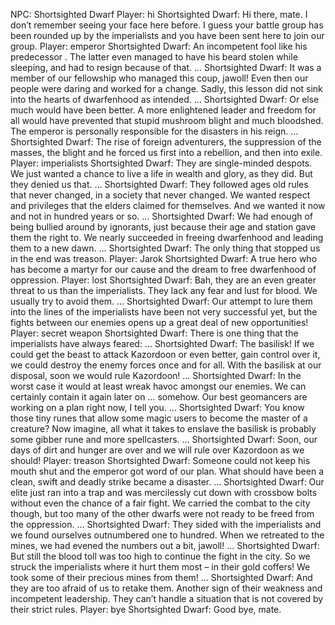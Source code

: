 NPC: Shortsighted Dwarf
Player: hi
Shortsighted Dwarf: Hi <hiccups> there, mate. I don’t remember seeing your face here before. I guess your battle group has been rounded up by the imperialists and you have been sent here to join our group.
Player: emperor
Shortsighted Dwarf: An incompetent fool like his predecessor <hiccups>. The latter even managed to have his beard stolen while sleeping, and had to resign because of that. …
Shortsighted Dwarf: It was a member of our fellowship who managed this coup, jawoll! Even then our people were daring and worked for a change. Sadly, this lesson did not sink into the hearts of dwarfenhood as intended. …
Shortsighted Dwarf: Or else much would have been better. A more enlightened leader and freedom for all would have prevented that stupid mushroom blight and much bloodshed. The emperor is personally responsible for the disasters in his reign. …
Shortsighted Dwarf: The rise of foreign adventurers, the suppression of the masses, the blight and he forced us first into a rebellion, and then into exile.
Player: imperialists
Shortsighted Dwarf: <hiccups> They are single-minded despots. We just wanted a chance to live a life in wealth and glory, as they did. But they denied us that. …
Shortsighted Dwarf: They followed ages old rules that never changed, in a society that never changed. We wanted respect <hiccups> and privileges that the elders claimed for themselves. And we wanted it now and not in hundred years or so. …
Shortsighted Dwarf: We had enough of being bullied around by ignorants, just because their age and station gave them the right to. We <hiccups> nearly succeeded in freeing dwarfenhood and leading them to a new dawn. …
Shortsighted Dwarf: The only thing that stopped us in the end was treason.
Player: Jarok
Shortsighted Dwarf: A true hero who has become a martyr for our cause and the dream to free dwarfenhood of oppression.
Player: lost
Shortsighted Dwarf: Bah, they are an even greater threat to us than the imperialists. They lack any fear and lust for blood. <hiccups> We usually try to avoid them. …
Shortsighted Dwarf: Our attempt to lure them into the lines of the imperialists have been <hiccups> not very successful yet, but the fights between our enemies opens up a great deal of new opportunities!
Player: secret weapon
Shortsighted Dwarf: <lowers his voice> There is one thing that the imperialists have always feared: …
Shortsighted Dwarf: The basilisk! If we could get the beast to attack Kazordoon or even better, gain control over it, we could destroy the enemy forces once and for all. With the basilisk at our disposal, soon we would rule Kazordoon! …
Shortsighted Dwarf: In the worst case it would at least wreak havoc amongst our enemies. We can certainly contain it again later on … somehow. Our best geomancers are working on a plan right now, I tell you. …
Shortsighted Dwarf: You know those tiny runes that allow some magic users to become the master of a creature? Now imagine, all what it takes to enslave the basilisk is probably some gibber rune and more spellcasters. …
Shortsighted Dwarf: Soon, our days of dirt and hunger are over and we will rule over Kazordoon as we should!
Player: treason
Shortsighted Dwarf: Someone could not keep his mouth shut and the emperor <hiccups> got word of our plan. What should have been a clean, swift and deadly strike became a disaster. …
Shortsighted Dwarf: Our elite just ran into a trap and was mercilessly cut down with crossbow bolts without even the chance of a fair fight. We carried the combat to the city though, but too many of the other dwarfs were not ready to be freed from the oppression. …
Shortsighted Dwarf: They sided with the imperialists and we found ourselves outnumbered one to hundred. When we retreated to the mines, we had evened the numbers out a bit, jawoll! <hiccups> …
Shortsighted Dwarf: But still the blood toll was too high to continue the fight in the city. So we struck the imperialists where it hurt them most – in their gold coffers! We took some of their precious mines from them! …
Shortsighted Dwarf: And they are too afraid of us to retake them. Another sign of their weakness and incompetent leadership. They can’t handle a situation that is not covered by their strict rules. <hiccups>
Player: bye
Shortsighted Dwarf: Good <hiccups> bye, mate.